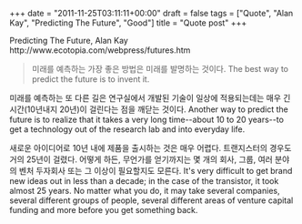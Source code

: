 +++
date = "2011-11-25T03:11:11+00:00"
draft = false
tags = ["Quote", "Alan Kay", "Predicting The Future", "Good"]
title = "Quote post"
+++
<p>Predicting The Future, Alan Kay<br /><a>http://www.ecotopia.com/webpress/futures.htm</a></p> 

> 미래를 예측하는 가장 좋은 방법은 미래를 발명하는 것이다.
The best way to predict the future is to invent it.

미래를 예측하는 또 다른 길은 연구실에서 개발된 기술이 일상에 적용되는데는 매우 긴 시간(10년내지 20년)이 걸린다는 점을 깨닫는 것이다.
Another way to predict the future is to realize that it takes a very long time--about 10 to 20 years--to get a technology out of the research lab and into everyday life.

새로운 아이디어로 10년 내에 제품을 출시하는 것은 매우 어렵다. 트랜지스터의 경우도 거의 25년이 걸렸다. 어떻게 하든, 무언가를 얻기까지는 몇 개의 회사, 그룹, 여러 분야의 벤처 두자회사 또는 그 이상이 필요할지도 모른다.
It's very difficult to get brand new ideas out in less than a decade; in the case of the transistor, it took almost 25 years. No matter what you do, it may take several companies, several different groups of people, several different areas of venture capital funding and more before you get something back.